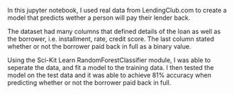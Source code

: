In this jupyter notebook, I used real data from LendingClub.com to create a model that predicts wether a person will pay their lender back. 

The dataset had many columns that defined details of the loan as well as the borrower, i.e. installment, rate, credit score. The last column stated whether or not the borrower paid back in full as a binary value. 

Using the Sci-Kit Learn RandomForestClassifier module, I was able to seperate the data, and fit a model to the training data. I then tested the model on the test data and it was able to achieve 81% accuracy when predicting whether or not the borrower paid back in full. 


